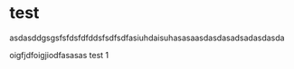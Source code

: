 # test
asdasddgsgsfsfdsfdfddsfsdfsdfasiuhdaisuhasasaasdasdasadsadasdasda

oigfjdfoigjiodfasasas
test 1

